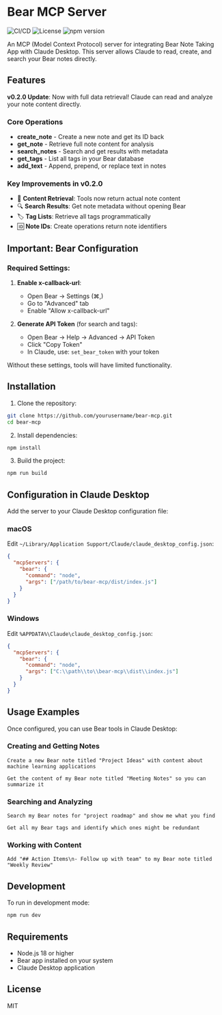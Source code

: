 # Bear MCP Server

![CI/CD](https://github.com/philgetzen/bear-mcp/workflows/CI%2FCD%20Pipeline/badge.svg)
![License](https://img.shields.io/github/license/philgetzen/bear-mcp)
![npm version](https://img.shields.io/npm/v/bear-mcp)

An MCP (Model Context Protocol) server for integrating Bear Note Taking App with Claude Desktop. This server allows Claude to read, create, and search your Bear notes directly.

## Features

**v0.2.0 Update**: Now with full data retrieval! Claude can read and analyze your note content directly.

### Core Operations
- **create_note** - Create a new note and get its ID back
- **get_note** - Retrieve full note content for analysis
- **search_notes** - Search and get results with metadata
- **get_tags** - List all tags in your Bear database
- **add_text** - Append, prepend, or replace text in notes

### Key Improvements in v0.2.0
- 📖 **Content Retrieval**: Tools now return actual note content
- 🔍 **Search Results**: Get note metadata without opening Bear
- 🏷️ **Tag Lists**: Retrieve all tags programmatically
- 🆔 **Note IDs**: Create operations return note identifiers

## Important: Bear Configuration

### Required Settings:
1. **Enable x-callback-url**:
   - Open Bear → Settings (⌘,)
   - Go to "Advanced" tab
   - Enable "Allow x-callback-url"

2. **Generate API Token** (for search and tags):
   - Open Bear → Help → Advanced → API Token
   - Click "Copy Token"
   - In Claude, use: `set_bear_token` with your token

Without these settings, tools will have limited functionality.

## Installation

1. Clone the repository:
```bash
git clone https://github.com/yourusername/bear-mcp.git
cd bear-mcp
```

2. Install dependencies:
```bash
npm install
```

3. Build the project:
```bash
npm run build
```

## Configuration in Claude Desktop

Add the server to your Claude Desktop configuration file:

### macOS
Edit `~/Library/Application Support/Claude/claude_desktop_config.json`:

```json
{
  "mcpServers": {
    "bear": {
      "command": "node",
      "args": ["/path/to/bear-mcp/dist/index.js"]
    }
  }
}
```

### Windows
Edit `%APPDATA%\Claude\claude_desktop_config.json`:

```json
{
  "mcpServers": {
    "bear": {
      "command": "node",
      "args": ["C:\\path\\to\\bear-mcp\\dist\\index.js"]
    }
  }
}
```

## Usage Examples

Once configured, you can use Bear tools in Claude Desktop:

### Creating and Getting Notes
```
Create a new Bear note titled "Project Ideas" with content about machine learning applications

Get the content of my Bear note titled "Meeting Notes" so you can summarize it
```

### Searching and Analyzing
```
Search my Bear notes for "project roadmap" and show me what you find

Get all my Bear tags and identify which ones might be redundant
```

### Working with Content
```
Add "## Action Items\n- Follow up with team" to my Bear note titled "Weekly Review"
```

## Development

To run in development mode:
```bash
npm run dev
```

## Requirements

- Node.js 18 or higher
- Bear app installed on your system
- Claude Desktop application

## License

MIT